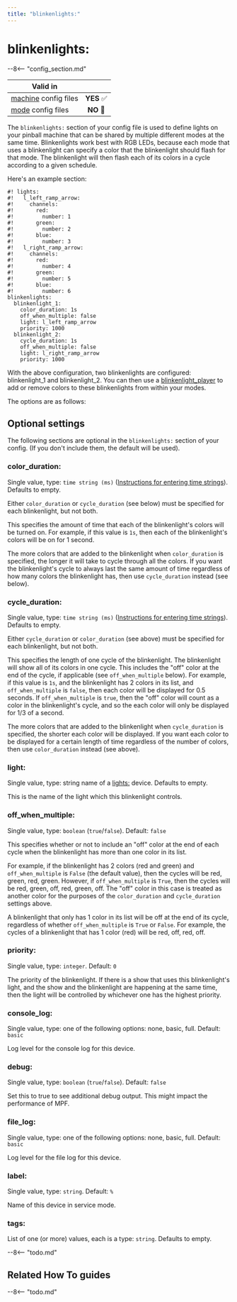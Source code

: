 ```yaml
---
title: "blinkenlights:"
---
```


# blinkenlights:


--8<-- "config_section.md"

| Valid in | |
|-----|:----:|
|[machine](instructions/machine_config.md) config files |**YES** :white_check_mark:|
|[mode](instructions/mode_config.md) config files|**NO** :no_entry_sign:|

The `blinkenlights:` section of your config file is used to define
lights on your pinball machine that can be shared by multiple different
modes at the same time. Blinkenlights work best with RGB LEDs, because
each mode that uses a blinkenlight can specify a color that the
blinkenlight should flash for that mode. The blinkenlight will then
flash each of its colors in a cycle according to a given schedule.

Here's an example section:

``` mpf-config
#! lights:
#!   l_left_ramp_arrow:
#!     channels:
#!       red:
#!         number: 1
#!       green:
#!         number: 2
#!       blue:
#!         number: 3
#!   l_right_ramp_arrow:
#!     channels:
#!       red:
#!         number: 4
#!       green:
#!         number: 5
#!       blue:
#!         number: 6
blinkenlights:
  blinkenlight_1:
    color_duration: 1s
    off_when_multiple: false
    light: l_left_ramp_arrow
    priority: 1000
  blinkenlight_2:
    cycle_duration: 1s
    off_when_multiple: false
    light: l_right_ramp_arrow
    priority: 1000
```

With the above configuration, two blinkenlights are configured:
blinkenlight_1 and blinkenlight_2. You can then use a
[blinkenlight_player](blinkenlight_player.md) to add or remove colors to these blinkenlights from within
your modes.

The options are as follows:

## Optional settings

The following sections are optional in the `blinkenlights:` section of
your config. (If you don't include them, the default will be used).

### color_duration:

Single value, type: `time string (ms)`
([Instructions for entering time strings](instructions/time_strings.md)). Defaults to empty.

Either `color_duration` or `cycle_duration` (see below) must be
specified for each blinkenlight, but not both.

This specifies the amount of time that each of the blinkenlight's
colors will be turned on. For example, if this value is `1s`, then each
of the blinkenlight's colors will be on for 1 second.

The more colors that are added to the blinkenlight when `color_duration`
is specified, the longer it will take to cycle through all the colors.
If you want the blinkenlight's cycle to always last the same amount of
time regardless of how many colors the blinkenlight has, then use
`cycle_duration` instead (see below).

### cycle_duration:

Single value, type: `time string (ms)`
([Instructions for entering time strings](instructions/time_strings.md)). Defaults to empty.

Either `cycle_duration` or `color_duration` (see above) must be
specified for each blinkenlight, but not both.

This specifies the length of one cycle of the blinkenlight. The
blinkenlight will show all of its colors in one cycle. This includes the
"off" color at the end of the cycle, if applicable (see
`off_when_multiple` below). For example, if this value is `1s`, and the
blinkenlight has 2 colors in its list, and `off_when_multiple` is
`false`, then each color will be displayed for 0.5 seconds. If
`off_when_multiple` is `true`, then the "off" color will count as a
color in the blinkenlight's cycle, and so the each color will only be
displayed for 1/3 of a second.

The more colors that are added to the blinkenlight when `cycle_duration`
is specified, the shorter each color will be displayed. If you want each
color to be displayed for a certain length of time regardless of the
number of colors, then use `color_duration` instead (see above).

### light:

Single value, type: string name of a [lights:](lights.md) device. Defaults to empty.

This is the name of the light which this blinkenlight controls.

### off_when_multiple:

Single value, type: `boolean` (`true`/`false`). Default: `false`

This specifies whether or not to include an "off" color at the end of
each cycle when the blinkenlight has more than one color in its list.

For example, if the blinkenlight has 2 colors (red and green) and
`off_when_multiple` is `False` (the default value), then the cycles will
be red, green, red, green. However, if `off_when_multiple` is `True`,
then the cycles will be red, green, off, red, green, off. The "off"
color in this case is treated as another color for the purposes of the
`color_duration` and `cycle_duration` settings above.

A blinkenlight that only has 1 color in its list will be off at the end
of its cycle, regardless of whether `off_when_multiple` is `True` or
`False`. For example, the cycles of a blinkenlight that has 1 color
(red) will be red, off, red, off.

### priority:

Single value, type: `integer`. Default: `0`

The priority of the blinkenlight. If there is a show that uses this
blinkenlight's light, and the show and the blinkenlight are happening
at the same time, then the light will be controlled by whichever one has
the highest priority.

### console_log:

Single value, type: one of the following options: none, basic, full.
Default: `basic`

Log level for the console log for this device.

### debug:

Single value, type: `boolean` (`true`/`false`). Default: `false`

Set this to true to see additional debug output. This might impact the
performance of MPF.

### file_log:

Single value, type: one of the following options: none, basic, full.
Default: `basic`

Log level for the file log for this device.

### label:

Single value, type: `string`. Default: `%`

Name of this device in service mode.

### tags:

List of one (or more) values, each is a type: `string`. Defaults to
empty.

--8<-- "todo.md"

## Related How To guides

--8<-- "todo.md"
